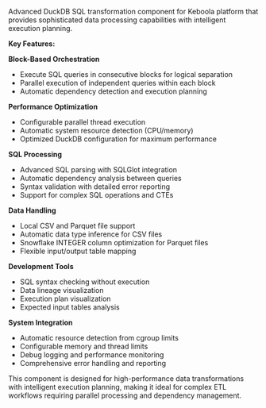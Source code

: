 Advanced DuckDB SQL transformation component for Keboola platform that provides sophisticated data processing capabilities with intelligent execution planning.

**Key Features:**

**Block-Based Orchestration**
- Execute SQL queries in consecutive blocks for logical separation
- Parallel execution of independent queries within each block
- Automatic dependency detection and execution planning

**Performance Optimization**
- Configurable parallel thread execution
- Automatic system resource detection (CPU/memory)
- Optimized DuckDB configuration for maximum performance

**SQL Processing**
- Advanced SQL parsing with SQLGlot integration
- Automatic dependency analysis between queries
- Syntax validation with detailed error reporting
- Support for complex SQL operations and CTEs

**Data Handling**
- Local CSV and Parquet file support
- Automatic data type inference for CSV files
- Snowflake INTEGER column optimization for Parquet files
- Flexible input/output table mapping

**Development Tools**
- SQL syntax checking without execution
- Data lineage visualization
- Execution plan visualization
- Expected input tables analysis

**System Integration**
- Automatic resource detection from cgroup limits
- Configurable memory and thread limits
- Debug logging and performance monitoring
- Comprehensive error handling and reporting

This component is designed for high-performance data transformations with intelligent execution planning, making it ideal for complex ETL workflows requiring parallel processing and dependency management.